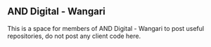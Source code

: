 ## AND Digital - Wangari

This is a space for members of AND Digital - Wangari to post useful repositories, do not post any client code here.


